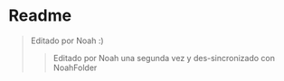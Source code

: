 # Readme 

> Editado por Noah :)
> > Editado por Noah una segunda vez y des-sincronizado con NoahFolder